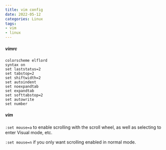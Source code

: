 ```yaml
---
title: vim config
date: 2022-05-12
categories: Linux
tags:
- vim
- linux
---
```

##### vimrc

    colorscheme elflord
    syntax on
    set laststatus=2
    set tabstop=2
    set shiftwidth=2
    set autoindent
    set noexpandtab
    set expandtab
    set softtabstop=2
    set autowrite
    set number

##### vim

`:set mouse=a` to enable scrolling with the scroll wheel, as well as selecting to enter Visual mode, etc.

`:set mouse=n` if you only want scrolling enabled in normal mode.
